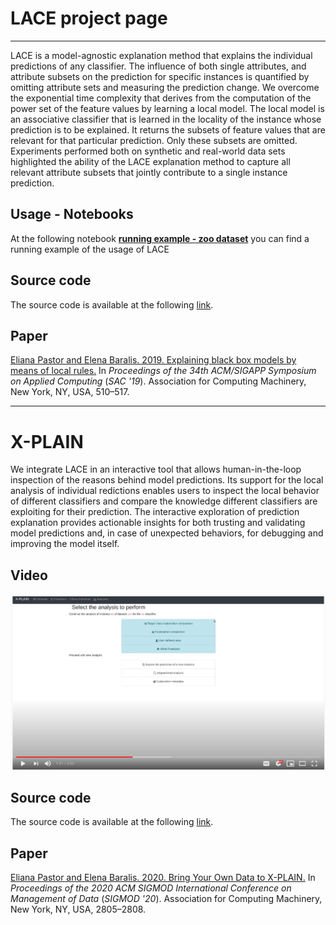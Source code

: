 # LACE project page  
----

LACE is a model-agnostic explanation method that explains the individual predictions of any classifier. The influence of both single attributes, and attribute subsets on the prediction for specific instances is quantified by omitting attribute sets and measuring the prediction change. We overcome the exponential time complexity that derives from the computation of the power set of the feature values by learning a local model. The local model is an associative classifier that is learned in the locality of the instance whose prediction is to be explained. It returns the subsets of feature values that are relevant for that particular prediction. Only these subsets are omitted. Experiments performed both on synthetic and real-world data sets highlighted the ability of the LACE explanation method to capture all relevant attribute subsets that jointly contribute to a single instance prediction.




## Usage - Notebooks

At the following notebook [**running example - zoo dataset**](https://github.com/elianap/LACE/blob/main/00_LACE_Running_Example_ZOO_X-PLAIN.ipynb) you can find a running example of the usage of LACE

## Source code

The source code is available at the following [link](https://github.com/elianap/LACE).

## Paper

[Eliana Pastor and Elena Baralis. 2019. Explaining black box models by means of local rules.](https://doi.org/10.1145/3297280.3297328) In *Proceedings of the 34th ACM/SIGAPP Symposium on Applied Computing* (*SAC '19*). Association for Computing Machinery, New York, NY, USA, 510–517. 



----

# X-PLAIN

We integrate LACE in an interactive tool that allows human-in-the-loop inspection of the reasons behind model predictions. Its support for the local analysis of individual redictions enables users to inspect the local behavior of different classifiers and compare the knowledge different classifiers are exploiting for their prediction. The interactive exploration of prediction explanation provides actionable insights for both trusting and validating model predictions and, in case of unexpected behaviors, for debugging and improving the model itself.

## Video


[![Watch the video](https://raw.githubusercontent.com/lacexplain/lacexplain.github.io/main/img/x-plain-demo-video.png)](http://bit.ly/X-PLAIN-Demo-SIGMOD2020)


## Source code

The source code is available at the following [link](https://github.com/elianap/X-PLAIN-Demo).

## Paper

[Eliana Pastor and Elena Baralis. 2020. Bring Your Own Data to X-PLAIN.](https://doi.org/10.1145/3318464.3384710)  In *Proceedings of the 2020 ACM SIGMOD International Conference on Management of Data* (*SIGMOD '20*). Association for Computing Machinery, New York, NY, USA, 2805–2808.


